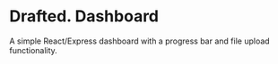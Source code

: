 # Drafted. Dashboard

A simple React/Express dashboard with a progress bar and file upload
functionality.
